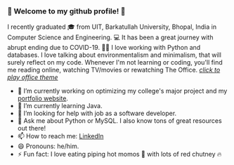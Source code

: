 ### 👋 Welcome to my github profile! 👋
I recently graduated 🎓 from UIT, Barkatullah University, Bhopal, India in Computer Science and Engineering. 💻 It has been a great journey with abrupt ending due to COVID-19. 🦇😷 I love working with Python and databases. I love talking about environmentalism and minimalism, that will surely reflect on my code. Whenever I'm not learning or coding, you'll find me reading online, watching TV/movies or rewatching The Office. <a href="https://www.instagram.com/p/CHhfJA1HVcQ/" target="_blank">*click to play office theme*</a>

- 🔭 I’m currently working on optimizing my college's major project and my <a href="https://manudeepsinha.ml" target="_blank">portfolio website</a>.
- 🌱 I’m currently learning Java.
- 🤔 I’m looking for help with job as a software developer.
- 💬 Ask me about Python or MySQL. I also know tons of great resources out there!
- 📫 How to reach me: <a href="https://www.linkedin.com/in/manudeepsinha/" target="_blank">LinkedIn</a>
- 😄 Pronouns: he/him.
- ⚡ Fun fact: I love eating piping hot momos 🥟 with lots of red chutney 🔥 

<!--
**manudeepsinha/manudeepsinha** is a ✨ _special_ ✨ repository because its `README.md` (this file) appears on your GitHub profile.
-->
